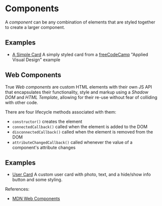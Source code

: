 # Components

A _component_ can be any combination of elements that are styled together to
create a larger component.

## Examples

- [A Simple Card](https://janegca.github.io/examples/web-components/simple-card/simple-card.html)
  A simply styled card from a [freeCodeCamp](https://freecodecamp.org) "Applied
  Visual Design" example

## Web Components

True _Web components_ are custom HTML elements with their own JS API that
encapsulates their functionality, style and markup using a _Shadow DOM_ and
_HTML Template_, allowing for their re-use without fear of colliding with other
code.

There are four lifecycle methods associated with them:

- `constructor()` creates the element
- `connectedCallback()` called when the element is added to the DOM
- `disconnectedCallback()` called when the element is removed from the DOM
- `attributeChangedCallback()` called whenever the value of a component's
  attribute changes

## Examples

- [User Card](https://janegca.github.io/examples/web-components/user-card/user-card.html)
  A custom user card with photo, text, and a hide/show info button and some
  styling.

References:

- [MDN Web Components](https://developer.mozilla.org/en-US/docs/Web/Web_Components)
